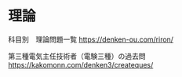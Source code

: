 # 理論


科目別　理論問題一覧
https://denken-ou.com/riron/

第三種電気主任技術者（電験三種）の過去問
https://kakomonn.com/denken3/createques/
